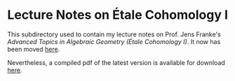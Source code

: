 # Lecture Notes on Étale Cohomology I

This subdirectory used to contain my lecture notes on Prof. Jens Franke's *Advanced Topics in Algebraic Geometry (Étale Cohomology I)*. It now has been moved [here][1].

Nevertheless, a compiled pdf of the latest version is available for download [here][2].

[1]: https://github.com/FlorianAdler/AlgebraBonn
[2]: https://florianadler.github.io/AlgebraBonn/EtaleI.pdf
